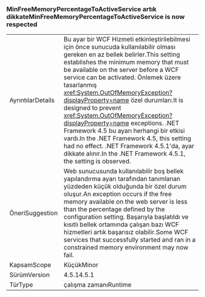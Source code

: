 ### <a name="minfreememorypercentagetoactiveservice-is-now-respected"></a><span data-ttu-id="67bfd-101">MinFreeMemoryPercentageToActiveService artık dikkate</span><span class="sxs-lookup"><span data-stu-id="67bfd-101">MinFreeMemoryPercentageToActiveService is now respected</span></span>

|   |   |
|---|---|
|<span data-ttu-id="67bfd-102">Ayrıntılar</span><span class="sxs-lookup"><span data-stu-id="67bfd-102">Details</span></span>|<span data-ttu-id="67bfd-103">Bu ayar bir WCF Hizmeti etkinleştirilebilmesi için önce sunucuda kullanılabilir olması gereken en az bellek belirler.</span><span class="sxs-lookup"><span data-stu-id="67bfd-103">This setting establishes the minimum memory that must be available on the server before a WCF service can be activated.</span></span> <span data-ttu-id="67bfd-104">Önlemek üzere tasarlanmış <xref:System.OutOfMemoryException?displayProperty=name> özel durumları.</span><span class="sxs-lookup"><span data-stu-id="67bfd-104">It is designed to prevent <xref:System.OutOfMemoryException?displayProperty=name> exceptions.</span></span> <span data-ttu-id="67bfd-105">.NET Framework 4.5 bu ayarı herhangi bir etkisi vardı.</span><span class="sxs-lookup"><span data-stu-id="67bfd-105">In the .NET Framework 4.5, this setting had no effect.</span></span> <span data-ttu-id="67bfd-106">.NET Framework 4.5.1'da, ayar dikkate alınır.</span><span class="sxs-lookup"><span data-stu-id="67bfd-106">In the .NET Framework 4.5.1, the setting is observed.</span></span>|
|<span data-ttu-id="67bfd-107">Öneri</span><span class="sxs-lookup"><span data-stu-id="67bfd-107">Suggestion</span></span>|<span data-ttu-id="67bfd-108">Web sunucusunda kullanılabilir boş bellek yapılandırma ayarı tarafından tanımlanan yüzdeden küçük olduğunda bir özel durum oluşur.</span><span class="sxs-lookup"><span data-stu-id="67bfd-108">An exception occurs if the free memory available on the web server is less than the percentage defined by the configuration setting.</span></span> <span data-ttu-id="67bfd-109">Başarıyla başlatıldı ve kısıtlı bellek ortamında çalışan bazı WCF hizmetleri artık başarısız olabilir.</span><span class="sxs-lookup"><span data-stu-id="67bfd-109">Some WCF services that successfully started and ran in a constrained memory environment may now fail.</span></span>|
|<span data-ttu-id="67bfd-110">Kapsam</span><span class="sxs-lookup"><span data-stu-id="67bfd-110">Scope</span></span>|<span data-ttu-id="67bfd-111">Küçük</span><span class="sxs-lookup"><span data-stu-id="67bfd-111">Minor</span></span>|
|<span data-ttu-id="67bfd-112">Sürüm</span><span class="sxs-lookup"><span data-stu-id="67bfd-112">Version</span></span>|<span data-ttu-id="67bfd-113">4.5.1</span><span class="sxs-lookup"><span data-stu-id="67bfd-113">4.5.1</span></span>|
|<span data-ttu-id="67bfd-114">Tür</span><span class="sxs-lookup"><span data-stu-id="67bfd-114">Type</span></span>|<span data-ttu-id="67bfd-115">çalışma zamanı</span><span class="sxs-lookup"><span data-stu-id="67bfd-115">Runtime</span></span>|

